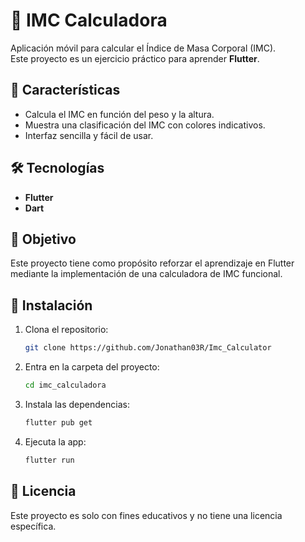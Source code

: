 # 📱 IMC Calculadora  

Aplicación móvil para calcular el Índice de Masa Corporal (IMC).  
Este proyecto es un ejercicio práctico para aprender **Flutter**.  

## 🚀 Características  
- Calcula el IMC en función del peso y la altura.  
- Muestra una clasificación del IMC con colores indicativos.  
- Interfaz sencilla y fácil de usar.  

## 🛠 Tecnologías  
- **Flutter**  
- **Dart**  

## 📌 Objetivo  
Este proyecto tiene como propósito reforzar el aprendizaje en Flutter mediante la implementación de una calculadora de IMC funcional.  


## 🔧 Instalación  
1. Clona el repositorio:  
   ```bash
   git clone https://github.com/Jonathan03R/Imc_Calculator
   ```
2. Entra en la carpeta del proyecto:  
   ```bash
   cd imc_calculadora
   ```
3. Instala las dependencias:  
   ```bash
   flutter pub get
   ```
4. Ejecuta la app:  
   ```bash
   flutter run
   ```

## 📄 Licencia  
Este proyecto es solo con fines educativos y no tiene una licencia específica.  

